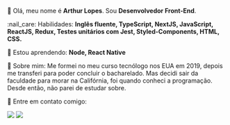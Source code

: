 <p align="left">
  👋 Olá, meu nome é <strong>Arthur Lopes</strong>. Sou <strong>Desenvolvedor Front-End</strong>. 
</p>

<p align="left">
  :nail_care: Habilidades: <strong>Inglês fluente, TypeScript, NextJS, JavaScript, ReactJS, Redux, Testes unitários com Jest, Styled-Components, HTML, CSS.</strong>
</p>

<p align="left">
  🌱 Estou aprendendo: <strong>Node, React Native</strong>
</p>

<p align="left"> 
  👀 Sobre mim: Me formei no meu curso tecnólogo nos EUA em 2019, depois me transferi para poder concluir o bacharelado. Mas decidi sair da faculdade para morar na Califórnia, foi quando conheci a programação. Desde então, não parei de estudar sobre.
</p>

<p align="left">
  💌 Entre em contato comigo:
</p>

<p align="left">
  <a href="mailto:arthurllopes10@gmail.com" alt="Gmail">
  <img src="https://img.shields.io/badge/-Gmail-c14438?style=for-the-badge&logo=Gmail&logoColor=white&link=mailto:arthurllopes10@gmail.com" /></a>
  
  <a href="https://www.linkedin.com/in/arthur-lopes-bb71391ab/" alt="Linkedin">
  <img src="https://img.shields.io/badge/-Linkedin-0e76a8?style=for-the-badge&logo=Linkedin&logoColor=white" /></a>
